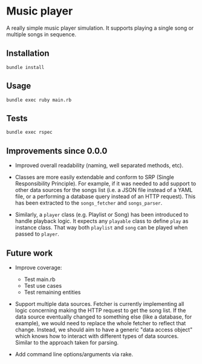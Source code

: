 # Music player
A really simple music player simulation. It supports playing a single song or
multiple songs in sequence.

## Installation

```
bundle install
```

## Usage

```
bundle exec ruby main.rb
```

## Tests

```
bundle exec rspec
```

## Improvements since 0.0.0

- Improved overall readability (naming, well separated methods, etc).

- Classes are more easily extendable and conform to SRP (Single Responsibility
  Principle). For example, if it was needed to add support to other data sources
  for the songs list (i.e. a JSON file instead of a YAML file, or a performing
  a database query instead of an HTTP request). This has been extracted to the
  `songs_fetcher` and `songs_parser`.

- Similarly, a `player` class (e.g. Playlist or Song) has been introduced to
  handle playback logic. It expects any `playable` class to define `play` as
  instance class. That way both `playlist` and `song` can be played when passed
  to `player`.

## Future work

- Improve coverage:
  - Test main.rb
  - Test use cases
  - Test remaining entities

- Support multiple data sources. Fetcher is currently implementing all logic
  concerning making the HTTP request to get the song list. If the data source
  eventually changed to something else (like a database, for example), we would
  need to replace the whole fetcher to reflect that change. Instead, we should
  aim to have a generic "data access object" which knows how to interact with
  different types of data sources. Similar to the approach taken for parsing.

- Add command line options/arguments via rake.
